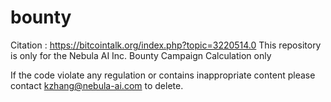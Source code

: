 # bounty

Citation : https://bitcointalk.org/index.php?topic=3220514.0
This repository is only for the Nebula AI Inc. Bounty Campaign Calculation only

If the code violate any regulation or contains inappropriate content please contact kzhang@nebula-ai.com to delete.